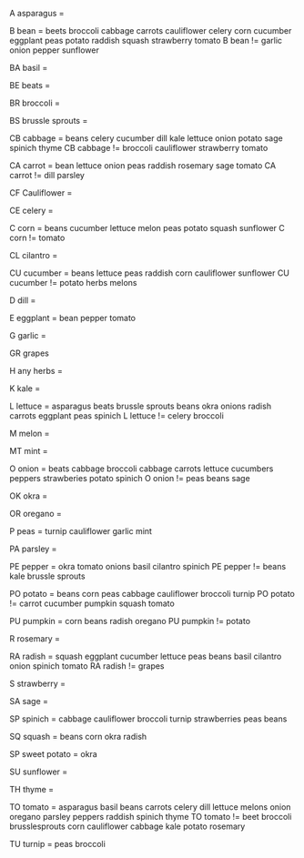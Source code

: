 A asparagus = 

B bean = beets broccoli cabbage carrots cauliflower celery corn cucumber eggplant peas potato raddish squash                            strawberry tomato
B bean != garlic onion pepper sunflower

BA basil = 

BE beats = 

BR broccoli = 

BS brussle sprouts = 

CB cabbage = beans celery cucumber dill kale lettuce onion potato sage spinich thyme
CB cabbage != broccoli cauliflower strawberry tomato

CA carrot = bean lettuce onion peas raddish rosemary sage tomato
CA carrot != dill parsley

CF Cauliflower = 

CE celery = 

C corn = beans cucumber lettuce melon peas potato squash sunflower
C corn != tomato

CL cilantro = 

CU cucumber = beans lettuce peas raddish corn cauliflower sunflower
CU cucumber != potato herbs melons

D dill = 

E eggplant = bean pepper tomato

G garlic = 

GR grapes 

H any herbs = 

K kale = 

L lettuce = asparagus beats brussle sprouts beans okra onions radish carrots eggplant peas spinich
L lettuce != celery broccoli

M melon = 

MT mint = 

O onion = beats cabbage broccoli cabbage carrots lettuce cucumbers peppers strawberies potato spinich
O onion != peas beans sage

OK okra = 

OR oregano = 

P peas = turnip cauliflower garlic mint

PA parsley = 

PE pepper = okra tomato onions basil cilantro spinich
PE pepper != beans kale brussle sprouts

PO potato = beans corn peas cabbage cauliflower broccoli turnip
PO potato != carrot cucumber pumpkin squash tomato

PU pumpkin = corn beans radish oregano
PU pumpkin != potato

R rosemary = 

RA radish = squash eggplant cucumber lettuce peas beans basil cilantro onion spinich tomato
RA radish != grapes

S strawberry = 

SA sage = 

SP spinich = cabbage cauliflower broccoli turnip strawberries peas beans

SQ squash = beans corn okra radish

SP sweet potato = okra

SU sunflower = 

TH thyme = 

TO tomato =  asparagus basil beans carrots celery dill lettuce melons onion oregano parsley peppers raddish spinich                         thyme
TO tomato != beet broccoli brusslesprouts corn cauliflower cabbage kale potato rosemary 

TU turnip = peas broccoli





